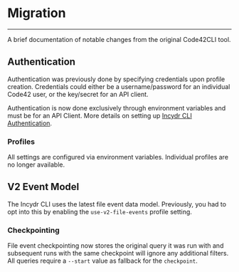 # Migration

---

A brief documentation of notable changes from the original Code42CLI tool.

## Authentication

Authentication was previously done by specifying credentials upon profile creation.  Credentials could either be a username/password for an individual Code42 user, or the key/secret for an API client.

Authentication is now done exclusively through environment variables and must be for an API Client.  More details on setting up [Incydr CLI Authentication](index.md#Authentication).

### Profiles

All settings are configured via environment variables.  Individual profiles are no longer available.

## V2 Event Model

The Incydr CLI uses the latest file event data model.  Previously, you had to opt into this by enabling the `use-v2-file-events` profile setting.

### Checkpointing

File event checkpointing now stores the original query it was run with and subsequent runs with the same checkpoint will ignore any additional filters.  All queries require a `--start` value as fallback for the `checkpoint`.
